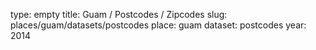 type: empty
title: Guam / Postcodes / Zipcodes
slug: places/guam/datasets/postcodes
place: guam
dataset: postcodes
year: 2014
